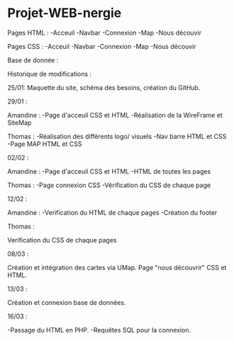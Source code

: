 # Projet-WEB-nergie

Pages HTML : 
-Acceuil
-Navbar 
-Connexion
-Map
-Nous découvir

Pages CSS :
-Acceuil
-Navbar 
-Connexion
-Map
-Nous découvir

Base de donnée :

Historique de modifications :

25/01: Maquette du site, schéma des besoins, création du GitHub.

29/01 : 

Amandine : 
-Page d'acceuil CSS et HTML
-Réalisation de la WireFrame et SiteMap

Thomas : 
-Réalisation des différents logo/ visuels 
-Nav barre HTML et CSS 
-Page MAP HTML et CSS

02/02 :

Amandine :
-Page d'acceuil CSS et HTML
-HTML de toutes les pages

Thomas : 
-Page connexion CSS
-Vérification du CSS de chaque page 

12/02 : 

Amandine : 
-Verification du HTML de chaque pages 
-Création du footer

Thomas : 

Verification du CSS de chaque pages 

08/03 : 

Création et intégration des cartes via UMap. 
Page "nous découvrir" CSS et HTML.

13/03 :

Création et connexion base de données. 

16/03 : 

-Passage du HTML en PHP.
-Requêtes SQL pour la connexion. 